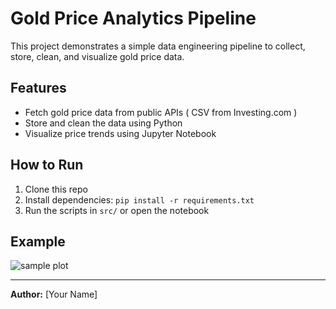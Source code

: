 # Gold Price Analytics Pipeline

This project demonstrates a simple data engineering pipeline to collect, store, clean, and visualize gold price data.

## Features
- Fetch gold price data from public APIs  ( CSV from Investing.com )
- Store and clean the data using Python
- Visualize price trends using Jupyter Notebook

## How to Run
1. Clone this repo
2. Install dependencies: `pip install -r requirements.txt`
3. Run the scripts in `src/` or open the notebook

## Example
![sample plot](notebooks/sample_plot.png)

---

**Author:** [Your Name]
